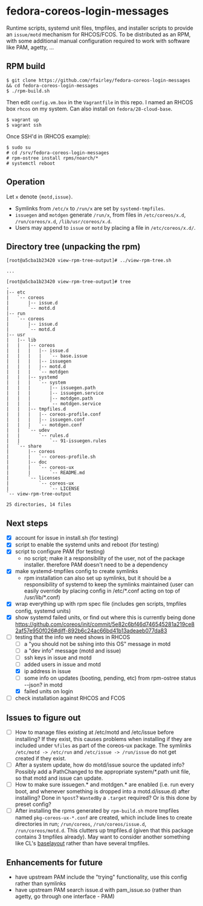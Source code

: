 # fedora-coreos-login-messages

Runtime scripts, systemd unit files, tmpfiles, and installer scripts to provide an `issue/motd` mechanism for RHCOS/FCOS. To be distributed as an RPM, with some additional manual configuration required to work with software like PAM, agetty, ...

## RPM build

```
$ git clone https://github.com/rfairley/fedora-coreos-login-messages && cd fedora-coreos-login-messages
$ ./rpm-build.sh
```

Then edit `config.vm.box` in the `Vagrantfile` in this repo. I named an RHCOS box `rhcos` on my system. Can also install on `fedora/28-cloud-base`.

```
$ vagrant up
$ vagrant ssh
```

Once SSH'd in (RHCOS example):

```
$ sudo su
# cd /srv/fedora-coreos-login-messages
# rpm-ostree install rpms/noarch/*
# systemctl reboot
```

## Operation

Let `x` denote `{motd,issue}`.

- Symlinks from `/etc/x` to `/run/x` are set by `systemd-tmpfiles`.
- `issuegen` and `motdgen` generate `/run/x`, from files in `/etc/coreos/x.d`, `/run/coreos/x.d`, `/lib/usr/coreos/x.d`.
- Users may append to `issue` or `motd` by placing a file in `/etc/coreos/x.d/`.

## Directory tree (unpacking the rpm)

```
[root@a5cba1b23420 view-rpm-tree-output]# ../view-rpm-tree.sh

...

[root@a5cba1b23420 view-rpm-tree-output]# tree
.
|-- etc
|   `-- coreos
|       |-- issue.d
|       `-- motd.d
|-- run
|   `-- coreos
|       |-- issue.d
|       `-- motd.d
|-- usr
|   |-- lib
|   |   |-- coreos
|   |   |   |-- issue.d
|   |   |   |   `-- base.issue
|   |   |   |-- issuegen
|   |   |   |-- motd.d
|   |   |   `-- motdgen
|   |   |-- systemd
|   |   |   `-- system
|   |   |       |-- issuegen.path
|   |   |       |-- issuegen.service
|   |   |       |-- motdgen.path
|   |   |       `-- motdgen.service
|   |   |-- tmpfiles.d
|   |   |   |-- coreos-profile.conf
|   |   |   |-- issuegen.conf
|   |   |   `-- motdgen.conf
|   |   `-- udev
|   |       `-- rules.d
|   |           `-- 91-issuegen.rules
|   `-- share
|       |-- coreos
|       |   `-- coreos-profile.sh
|       |-- doc
|       |   `-- coreos-ux
|       |       `-- README.md
|       `-- licenses
|           `-- coreos-ux
|               `-- LICENSE
`-- view-rpm-tree-output

25 directories, 14 files
```

## Next steps
- [x] account for issue in install.sh (for testing)
- [x] script to enable the systemd units and reboot (for testing)
- [x] script to configure PAM (for testing)
    - no script; make it a responsibility of the user, not of the package installer. therefore PAM doesn't need to be a dependency
- [x] make systemd-tmpfiles config to create symlinks
    - rpm installation can also set up symlinks, but it should be a responsibility of systemd to keep the symlinks maintained (user can easily override by placing config in /etc/\*.conf acting on top of /usr/lib/\*.conf)
- [x] wrap everything up with rpm spec file (includes gen scripts, tmpfiles config, systemd units)
- [x] show systemd failed units, or find out where this is currently being done https://github.com/coreos/init/commit/5e82c6bf46d746545281a219ce82af57e950f026#diff-892b6c24ac66bd41b13adeaeb077da83
- [ ] testing that the info we need shows in RHCOS
  - [ ] a "you should not be sshing into this OS" message in motd
  - [ ] a "dev info" message (motd and issue)
  - [ ] ssh keys in issue and motd
  - [ ] added users in issue and motd
  - [x] ip address in issue
  - [ ] some info  on updates (booting, pending, etc) from rpm-ostree status --json? in motd
  - [x] failed units on login
- [ ] check installation against RHCOS and FCOS

## Issues to figure out

- [ ] How to manage files existing at /etc/motd and /etc/issue before installing? If they exist, this causes problems when installing if they are included under `%files` as part of the coreos-ux package. The symlinks `/etc/motd -> /etc/run` and `/etc/issue -> /run/issue` do not get created if they exist.
- [ ] After a system update, how do motd/issue source the updated info? Possibly add a PathChanged to the appropriate system/\*.path unit file, so that motd and issue can update.
- [ ] How to make sure issuegen.* and motdgen.* are enabled (i.e. run every boot, and whenever something is dropped into a motd.d/issue.d) after installing? Done in `%post`? `WantedBy` a `.target` required? Or is this done by preset config?
- [ ] After installing the rpms generated by `rpm-build.sh` more tmpfiles named `pkg-coreos-ux-*.conf` are 
created, which include lines to create directories in run; `/run/coreos`, `/run/coreos/issue.d`, `/run/coreos/motd.d`. This clutters up tmpfiles.d (given that this package contains 3 tmpfiles already). May want to consider another something like CL's [baselayout](https://github.com/coreos/baselayout/blob/master/tmpfiles.d/baselayout.conf) rather than have several tmpfiles.

## Enhancements for future
- have upstream PAM include the "trying" functionality, use this config rather than symlinks
- have upstream PAM search issue.d with pam_issue.so (rather than agetty, go through one interface - PAM)
